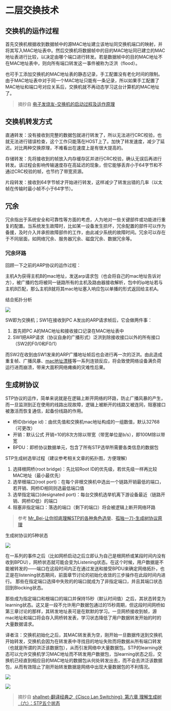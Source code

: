 # 二层交换技术

## 交换机的运作过程

首先交换机根据收到数据帧中的源MAC地址建立该地址同交换机端口的映射，并将其写入MAC地址表中。然后交换机将数据帧中的目的MAC地址同已建立的MAC地址表进行比较，以决定由哪个端口进行转发。若是数据帧中的目的MAC地址不在MAC地址表中，则向所有端口转发这一事件被称为泛洪（flood）。

也可手工添加交换机的MAC地址表的静态记录，手工配置没有老化时间的限制。由于MAC地址表中对于同一个MAC地址只能有一条记录，所以如果手工配置了MAC地址和端口号对应关系后，交换机就不再动态学习这台计算机的MAC地址了。

> 摘抄自 [电子发烧友-交换机的启动过程及运作原理](http://www.elecfans.com/instrument/579650_a.html)

## 交换机转发方式

直通转发：没有接收到完整的数据包就进行转发了，所以无法进行CRC校验，也就无法进行错误检查，这个工作只能落在HOST上了。加快了转发速度，减少了延迟。对比两种交换原理，不难看出在速度上是有很大提高的。

存储转发：先将接收到的帧放入内存缓存区并进行CRC校验，确认无误后再进行转发。该过程会影响传输速度存在高延迟的现象，但它能够丢弃小于64字节和不通过CRC校验的帧，也节约了带宽资源。

片段转发：接收到64字节帧才开始进行转发，这样减少了转发出错的几率（以太帧在传输时最小帧不小于64字节）。



## 冗余

冗余指出于系统安全和可靠性等方面的考虑，人为地对一些关键部件或功能进行重复的配置。当系统发生故障时，比如某一设备发生损坏，冗余配置的部件可以作为备援，及时介入并承担故障部件的工作，由此减少系统的故障时间。冗余可以存在于不同层面，如网络冗余、服务器冗余、磁盘冗余、数据冗余等。

### 冗余环路

回顾一下之前的ARP协议的运作过程：

主机A为获得主机B的mac地址，发送arp请求包（也会将自己的mac地址告诉对方），被广播的包将被同一链路所有的主机及路由器接收解析，包中的ip地址若与主机B匹配，那么主机B就将其mac地址塞入响应包以单播的形式返回给主机A。

结合拓扑分析

![](https://i.postimg.cc/B6zwTpNX/Snipaste-2019-10-30-18-43-42.png)

SW即为交换机；SW1在接收到PC A发出的ARP请求帧后，它会做两件事：

1. 首先把PC A的MAC地址和接收接口记录在MAC地址表中
2. SW1把ARP请求（协议自身的广播形式）泛洪到除接收接口以外的所有接口（SW2的F0/0和F0/1）

而SW2在收到由SW1发来的ARP广播地址帧后也会进行再一次的泛洪。由此造成重复帧、广播风暴、[mac地址漂移](https://forum.huawei.com/enterprise/zh/thread-312929.html)等一系列连锁反应，将会致使网络设备满负荷运行进而崩溃，带来大面积网络瘫痪的灾难性后果。

## 生成树协议

STP协议的运作，简单来说就是在逻辑上断开网络的环路，防止广播风暴的产生，而一旦监测到正在使用的线路出现故障，逻辑上被断开的线路又被连同，阻塞接口被激活而恢复通信，起备份线路的作用。

* 桥ID(bridge id)：由优先值和交换机mac地址构成的一组数值，默认32768（可更改）
* 开销：默认公式 开销=10的8次方除以带宽（带宽单位是b/s），即100M除以带宽
* BPDU：即桥协议数据单元，包含了所有STP选举所需要各类信息的数据包

STP生成树选举过程（建议参考相关文章的拓扑图，方便理解）

1. 选择根网桥(root bridge)：先比较Root ID的优先级，若优先级一样再比较MAC地址（最小最优先）
2. 选举根端口(root port)：在每个非根交换机中选出一个链路开销最低的端口，若开销、网桥ID相同则选最低端口值
3. 选举指定端口(designated port)：每台交换机选举机离下游设备最近（链路开销、网桥ID低）的端口
4. 阻塞非指定端口：落选的端口（剩下的端口）将会被逻辑上断开网络环路

> 参考 [ Mr_Bei-让你彻底理解STP的各种角色选举](https://blog.csdn.net/lycb_gz/article/details/17347189)、[孤独一刀-生成树协议原理](https://blog.csdn.net/qq_34104227/article/details/81982689)

生成树协议的5种状态

![](https://i.postimg.cc/2ysvNTT8/00-44.png)

在一系列的事件之后（比如网桥启动之后立即认为自己是根网桥或某段时间内没有收到BPDU），网桥状态就可能会变为Listening状态。在这个时候，用户数据是不能被转发的——端口在这段时间内正在通过发送和接受BPDU来确定网络拓扑，也正是在listening状态期间，前面章节讨论的初始化收敛的三步操作在此段时间内进行。 那些在指定端口选择中失败的的端口就成为了非指定端口，并且其端口状态回到Blocking状态。

那些成为指定端口和根端口的端口并保持15秒（默认时间值）之后，其状态转变为learning状态。这又是一段不允许用户数据包通过的15秒周期，但这段时间网桥如第三章讨论的那样，其转发地址表可是在默默的学习。一旦网桥接收到帧，源mac地址和端口将会存入网桥转发表，学习状态降低了用户数据转发开始的时的大量数据请求。

译者注：交换机初始化之后，其MAC转发表为空，刚开始一旦数据传送到交换机开始转发，交换机会因为在转发表中寻找目的地址失败而将数据从所有端口转发（也就是所谓的洪泛该数据包），从而引发网络中大量数据包。STP的learning状态可以允许交换机学习MAC地址而不转发用户数据包，当learning状态之后，交换机已经直到相应目的MAC地址的数据包从何处转发出去，而不会去洪泛该数据包，从而有效阻止了刚开始转发数据是网络中出现大量数据包的不利情况。

![](https://i.postimg.cc/NGCk4vqY/26-32.png)

![](https://i.postimg.cc/L8pDqBFZ/20150210203830781.png)

> 摘抄自 [shallnet-翻译经典之《Cisco Lan Switching》第六章 理解生成树（六）：STP五个状态](https://blog.csdn.net/shallnet/article/details/43707399)
